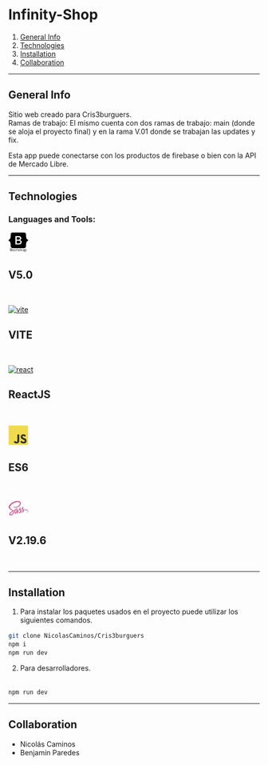 # Infinity-Shop

1. [General Info](#general-info)
2. [Technologies](#technologies)
3. [Installation](#installation)
4. [Collaboration](#collaboration)


---

## General Info

Sitio web creado para Cris3burguers.
</br>
Ramas de trabajo: El mismo cuenta con dos ramas de trabajo: main (donde se aloja el proyecto final) y en la rama V.01 donde se trabajan las updates y fix.

Esta app puede conectarse con los productos de firebase o bien con la API de Mercado Libre.
</br>

---

## Technologies

<h3 align="left">Languages and Tools:</h3>
<p align="left">
<a href="https://getbootstrap.com" target="_blank" rel="noreferrer"> <img src="https://raw.githubusercontent.com/devicons/devicon/master/icons/bootstrap/bootstrap-plain-wordmark.svg" alt="bootstrap" width="40" height="40"/> </a> <h2>V5.0</h2>
</br>

<a href="https://vitejs.dev" target="_blank" rel="noreferrer"> <img src="https://geekflare.com/wp-content/uploads/2023/01/expressjs.png" alt="vite" width="40" height="40"/> </a> <h2>VITE</h2>
</br>

<a href="https://react.dev/" target="_blank" rel="noreferrer"> <img src="http://www.w3.org/2000/svg" alt="react" width="40" height="40"/> </a> <h2>ReactJS</h2>
</br>

<a href="https://developer.mozilla.org/en-US/docs/Web/JavaScript" target="_blank" rel="noreferrer"> <img src="https://raw.githubusercontent.com/devicons/devicon/master/icons/javascript/javascript-original.svg" alt="javascript" width="40" height="40"/> </a> <h2>ES6</h2>
</br>

<a href="https://sass-lang.com" target="_blank" rel="noreferrer"> <img src="https://raw.githubusercontent.com/devicons/devicon/master/icons/sass/sass-original.svg" alt="sass" width="40" height="40"/> </a> <h2>V2.19.6</h2></p>
</br>

---

## Installation

1. Para instalar los paquetes usados en el proyecto puede utilizar los siguientes comandos.

``` bash
git clone NicolasCaminos/Cris3burguers
npm i
npm run dev

```

2. Para desarrolladores.

``` bash

npm run dev

```

---

## Collaboration

- Nicolás Caminos
- Benjamin Paredes 
